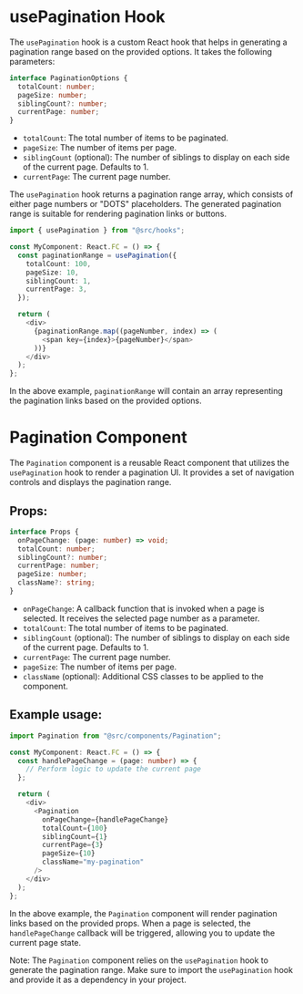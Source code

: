 # usePagination Hook

The `usePagination` hook is a custom React hook that helps in generating a pagination range based on the provided options. It takes the following parameters:

```typescript
interface PaginationOptions {
  totalCount: number;
  pageSize: number;
  siblingCount?: number;
  currentPage: number;
}
```

- `totalCount`: The total number of items to be paginated.
- `pageSize`: The number of items per page.
- `siblingCount` (optional): The number of siblings to display on each side of the current page. Defaults to 1.
- `currentPage`: The current page number.

The `usePagination` hook returns a pagination range array, which consists of either page numbers or "DOTS" placeholders. The generated pagination range is suitable for rendering pagination links or buttons.

```typescript
import { usePagination } from "@src/hooks";

const MyComponent: React.FC = () => {
  const paginationRange = usePagination({
    totalCount: 100,
    pageSize: 10,
    siblingCount: 1,
    currentPage: 3,
  });

  return (
    <div>
      {paginationRange.map((pageNumber, index) => (
        <span key={index}>{pageNumber}</span>
      ))}
    </div>
  );
};
```

In the above example, `paginationRange` will contain an array representing the pagination links based on the provided options.

# Pagination Component

The `Pagination` component is a reusable React component that utilizes the `usePagination` hook to render a pagination UI. It provides a set of navigation controls and displays the pagination range.

## Props:

```typescript
interface Props {
  onPageChange: (page: number) => void;
  totalCount: number;
  siblingCount?: number;
  currentPage: number;
  pageSize: number;
  className?: string;
}
```

- `onPageChange`: A callback function that is invoked when a page is selected. It receives the selected page number as a parameter.
- `totalCount`: The total number of items to be paginated.
- `siblingCount` (optional): The number of siblings to display on each side of the current page. Defaults to 1.
- `currentPage`: The current page number.
- `pageSize`: The number of items per page.
- `className` (optional): Additional CSS classes to be applied to the component.

## Example usage:

```typescript
import Pagination from "@src/components/Pagination";

const MyComponent: React.FC = () => {
  const handlePageChange = (page: number) => {
    // Perform logic to update the current page
  };

  return (
    <div>
      <Pagination
        onPageChange={handlePageChange}
        totalCount={100}
        siblingCount={1}
        currentPage={3}
        pageSize={10}
        className="my-pagination"
      />
    </div>
  );
};
```

In the above example, the `Pagination` component will render pagination links based on the provided props. When a page is selected, the `handlePageChange` callback will be triggered, allowing you to update the current page state.

Note: The `Pagination` component relies on the `usePagination` hook to generate the pagination range. Make sure to import the `usePagination` hook and provide it as a dependency in your project.
